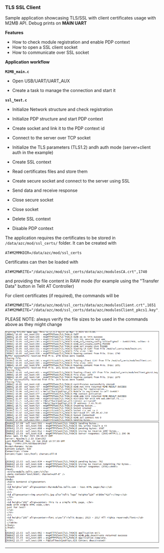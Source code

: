 
### TLS SSL Client

Sample application showcasing TLS/SSL with client certificates usage with M2MB API. Debug prints on **MAIN UART**


**Features**


- How to check module registration and enable PDP context
- How to open a SSL client socket
- How to communicate over SSL socket



**Application workflow**

**`M2MB_main.c`**

- Open USB/UART/UART_AUX

- Create a task to manage the connection and start it

 

**`ssl_test.c`**

- Initialize Network structure and check registration

- Initialize PDP structure and start PDP context

- Create socket and link it to the PDP context id

- Connect to the server over TCP socket

- Initialize the TLS parameters (TLS1.2) andh auth mode (server+client auth in the example)

- Create SSL context

- Read certificates files and store them

- Create secure socket and connect to the server using SSL

- Send data and receive response

- Close secure socket

- Close socket

- Delete SSL context

- Disable PDP context


The application requires the certificates to be stored in `/data/azc/mod/ssl_certs/` folder. It can be created with 

`AT#M2MMKDIR=/data/azc/mod/ssl_certs`

Certificates can then be loaded with

`AT#M2MWRITE="/data/azc/mod/ssl_certs/data/azc/modulesCA.crt",1740`

and providing the file content in RAW mode (for example using the "Transfer Data" button in Telit AT Controller)

For client certificates (if required), the commands will be

```
AT#M2MWRITE="/data/azc/mod/ssl_certs/data/azc/modulesClient.crt",1651
AT#M2MWRITE="/data/azc/mod/ssl_certs/data/azc/modulesClient_pkcs1.key",1679
```

PLEASE NOTE: always verify the file sizes to be used in the commands above as they might change

![](../../pictures/samples/tcp_ssl_client_bordered.png)
![](../../pictures/samples/tcp_ssl_client_2_bordered.png)

---------------------

